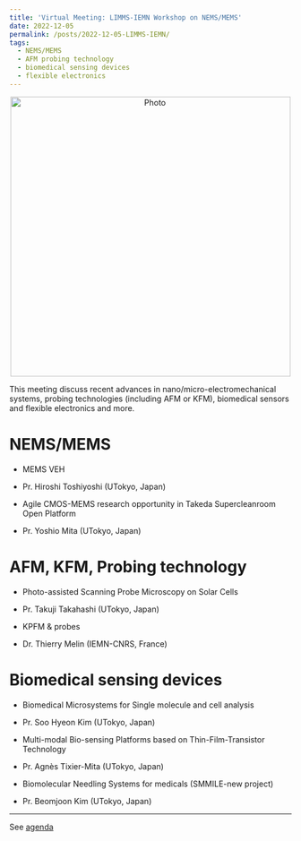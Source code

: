 ```yaml
---
title: 'Virtual Meeting: LIMMS-IEMN Workshop on NEMS/MEMS'
date: 2022-12-05
permalink: /posts/2022-12-05-LIMMS-IEMN/
tags:
  - NEMS/MEMS
  - AFM probing technology
  - biomedical sensing devices
  - flexible electronics
---
```


<p align="center">
  <img src="https://haoxsia.github.io/images/posts/Map-LIMMS_2018-min.png?raw=true" alt="Photo" style="width: 500px;"/> 
</p>
This meeting discuss recent advances in nano/micro-electromechanical systems, probing technologies (including AFM or KFM), biomedical sensors and flexible electronics and more.

# NEMS/MEMS

* MEMS VEH
* Pr. Hiroshi Toshiyoshi (UTokyo, Japan)

* Agile CMOS-MEMS research opportunity in Takeda Supercleanroom Open Platform
* Pr. Yoshio Mita (UTokyo, Japan)

# AFM, KFM, Probing technology

* Photo-assisted Scanning Probe Microscopy on Solar Cells
* Pr. Takuji Takahashi (UTokyo, Japan)

* KPFM & probes
* Dr. Thierry Melin (IEMN-CNRS, France)

# Biomedical sensing devices

* Biomedical Microsystems for Single molecule and cell analysis
* Pr. Soo Hyeon Kim (UTokyo, Japan)

* Multi-modal Bio-sensing Platforms based on Thin-Film-Transistor Technology
* Pr. Agnès Tixier-Mita (UTokyo, Japan)

* Biomolecular Needling Systems for medicals (SMMILE-new project)
* Pr. Beomjoon Kim (UTokyo, Japan)

------

See [agenda](/files/posts/2022-12-05-Agenda-Workshop-LIMMS-IEMN.pdf)

